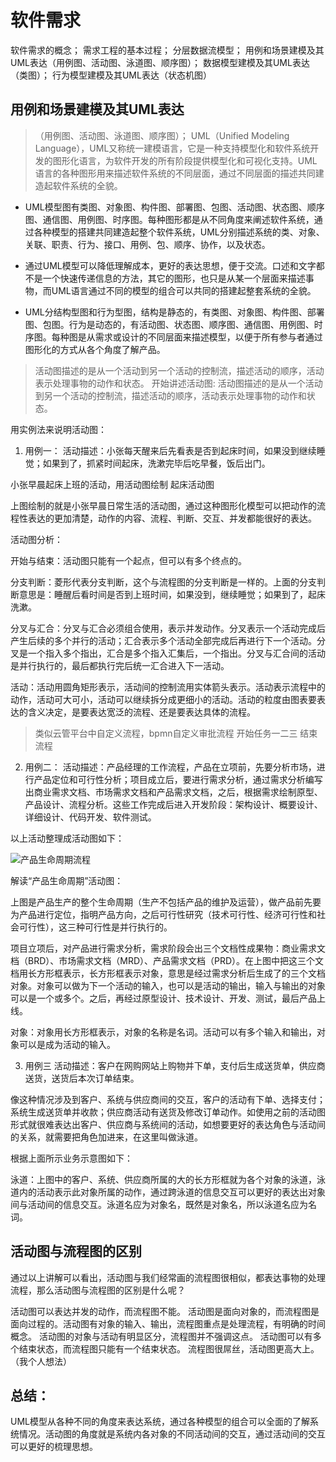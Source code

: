 # 软件需求

软件需求的概念；
需求工程的基本过程；
分层数据流模型；
用例和场景建模及其UML表达（用例图、活动图、泳道图、顺序图）；
数据模型建模及其UML表达（类图）；
行为模型建模及其UML表达（状态机图）


## 用例和场景建模及其UML表达
>（用例图、活动图、泳道图、顺序图）；
UML（Unified Modeling Language），UML又称统一建模语言，它是一种支持模型化和软件系统开发的图形化语言，为软件开发的所有阶段提供模型化和可视化支持。UML语言的各种图形用来描述软件系统的不同层面，通过不同层面的描述共同建造起软件系统的全貌。

+ UML模型图有类图、对象图、构件图、部署图、包图、活动图、状态图、顺序图、通信图、用例图、时序图。每种图形都是从不同角度来阐述软件系统，通过各种模型的搭建共同建造起整个软件系统，UML分别描述系统的类、对象、关联、职责、行为、接口、用例、包、顺序、协作，以及状态。
+ 通过UML模型可以降低理解成本，更好的表达思想，便于交流。口述和文字都不是一个快速传递信息的方法，其它的图形，也只是从某一个层面来描述事物，而UML语言通过不同的模型的组合可以共同的搭建起整套系统的全貌。

+ UML分结构型图和行为型图，结构是静态的，有类图、对象图、构件图、部署图、包图。行为是动态的，有活动图、状态图、顺序图、通信图、用例图、时序图。每种图是从需求或设计的不同层面来描述模型，以便于所有参与者通过图形化的方式从各个角度了解产品。

> 活动图描述的是从一个活动到另一个活动的控制流，描述活动的顺序，活动表示处理事物的动作和状态。
开始讲述活动图:
活动图描述的是从一个活动到另一个活动的控制流，描述活动的顺序，活动表示处理事物的动作和状态。

用实例法来说明活动图：

1. 用例一：
活动描述：小张每天醒来后先看表是否到起床时间，如果没到继续睡觉；如果到了，抓紧时间起床，洗漱完毕后吃早餐，饭后出门。

小张早晨起床上班的活动，用活动图绘制   起床活动图

上图绘制的就是小张早晨日常生活的活动图，通过这种图形化模型可以把动作的流程性表达的更加清楚，动作的内容、流程、判断、交互、并发都能很好的表达。

活动图分析：

开始与结束：活动图只能有一个起点，但可以有多个终点的。



分支判断：菱形代表分支判断，这个与流程图的分支判断是一样的。上面的分支判断意思是：睡醒后看时间是否到上班时间，如果没到，继续睡觉；如果到了，起床洗漱。

分叉与汇合：分叉与汇合必须组合使用，表示并发动作。分叉表示一个活动完成后产生后续的多个并行的活动；汇合表示多个活动全部完成后再进行下一个活动。分叉是一个指入多个指出，汇合是多个指入汇集后，一个指出。分叉与汇合间的活动是并行执行的，最后都执行完后统一汇合进入下一活动。



活动：活动用圆角矩形表示，活动间的控制流用实体箭头表示。活动表示流程中的动作，活动可大可小，活动可以继续拆分成更细小的活动。活动的粒度由图表要表达的含义决定，是要表达宽泛的流程、还是要表达具体的流程。

> 类似云管平台中自定义流程，bpmn自定义审批流程 开始任务一二三 结束流程


2. 用例二：
活动描述：产品经理的工作流程，产品在立项前，先要分析市场，进行产品定位和可行性分析；项目成立后，要进行需求分析，通过需求分析编写出商业需求文档、市场需求文档和产品需求文档，之后，根据需求绘制原型、产品设计、流程分析。这些工作完成后进入开发阶段：架构设计、概要设计、详细设计、代码开发、软件测试。

以上活动整理成活动图如下：

![产品生命周期流程](../picture/life.png)

解读“产品生命周期”活动图：

上图是产品生产的整个生命周期（生产不包括产品的维护及运营），做产品前先要为产品进行定位，指明产品方向，之后可行性研究（技术可行性、经济可行性和社会可行性），这三种可行性是并行执行的。

项目立项后，对产品进行需求分析，需求阶段会出三个文档性成果物：商业需求文档（BRD）、市场需求文档（MRD）、产品需求文档（PRD）。在上图中把这三个文档用长方形框表示，长方形框表示对象，意思是经过需求分析后生成了的三个文档对象。对象可以做为下一个活动的输入，也可以是活动的输出，输入与输出的对象可以是一个或多个。之后，再经过原型设计、技术设计、开发、测试，最后产品上线。

对象：对象用长方形框表示，对象的名称是名词。活动可以有多个输入和输出，对象可以是成为活动的输入。



3. 用例三
活动描述：客户在网购网站上购物并下单，支付后生成送货单，供应商送货，送货后本次订单结束。

像这种情况涉及到客户、系统与供应商间的交互，客户的活动有下单、选择支付；系统生成送货单并收款；供应商活动有送货及修改订单动作。如使用之前的活动图形式就很难表达出客户、供应商与系统间的活动，如想要更好的表达角色与活动间的关系，就需要把角色加进来，在这里叫做泳道。

根据上面所示业务示意图如下：



泳道：上图中的客户、系统、供应商所属的大的长方形框就为各个对象的泳道，泳道内的活动表示此对象所属的动作，通过跨泳道的信息交互可以更好的表达出对象间与活动间的信息交互。泳道名应为对象名，既然是对象名，所以泳道名应为名词。

##  活动图与流程图的区别
通过以上讲解可以看出，活动图与我们经常画的流程图很相似，都表达事物的处理流程，那么活动图与流程图的区别是什么呢？

活动图可以表达并发的动作，而流程图不能。
活动图是面向对象的，而流程图是面向过程的。活动图有对象的输入、输出，流程图重点是处理流程，有明确的时间概念。
活动图的对象与活动有明显区分，流程图并不强调这点。
活动图可以有多个结束状态，而流程图只能有一个结束状态。
流程图很屌丝，活动图更高大上。（我个人想法）

## 总结：
UML模型从各种不同的角度来表达系统，通过各种模型的组合可以全面的了解系统情况。活动图的角度就是系统内各对象的不同活动间的交互，通过活动间的交互可以更好的梳理思想。